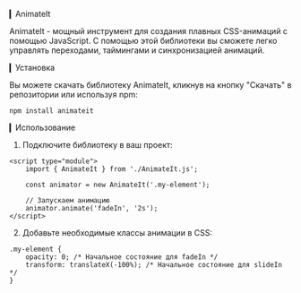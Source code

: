 ▎AnimateIt

AnimateIt - мощный инструмент для создания плавных CSS-анимаций с помощью JavaScript. С помощью этой библиотеки вы сможете легко управлять переходами, таймингами и синхронизацией анимаций.

▎Установка

Вы можете скачать библиотеку AnimateIt, кликнув на кнопку "Скачать" в репозитории или используя npm:
```
npm install animateit
```

▎Использование

1. Подключите библиотеку в ваш проект:
```
<script type="module">
    import { AnimateIt } from './AnimateIt.js';

    const animator = new AnimateIt('.my-element');
    
    // Запускаем анимацию
    animator.animate('fadeIn', '2s');
</script>
```

2. Добавьте необходимые классы анимации в CSS:
```
.my-element {
    opacity: 0; /* Начальное состояние для fadeIn */
    transform: translateX(-100%); /* Начальное состояние для slideIn */
}
```
